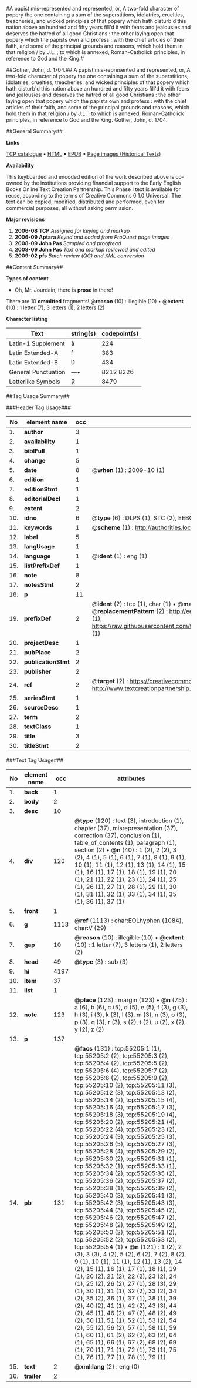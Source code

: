 #A papist mis-represented and represented, or, A two-fold character of popery the one containing a sum of the superstitions, idolatries, cruelties, treacheries, and wicked principles of that popery which hath disturb'd this nation above an hundred and fifty years fill'd it with fears and jealousies and deserves the hatred of all good Christians : the other laying open that popery which the papists own and profess : with the chief articles of their faith, and some of the principal grounds and reasons, which hold them in that religion / by J.L. ; to which is annexed, Roman-Catholick principles, in reference to God and the King.#

##Gother, John, d. 1704.##
A papist mis-represented and represented, or, A two-fold character of popery the one containing a sum of the superstitions, idolatries, cruelties, treacheries, and wicked principles of that popery which hath disturb'd this nation above an hundred and fifty years fill'd it with fears and jealousies and deserves the hatred of all good Christians : the other laying open that popery which the papists own and profess : with the chief articles of their faith, and some of the principal grounds and reasons, which hold them in that religion / by J.L. ; to which is annexed, Roman-Catholick principles, in reference to God and the King.
Gother, John, d. 1704.

##General Summary##

**Links**

[TCP catalogue](http://www.ota.ox.ac.uk/tcp/)  • 
[HTML](http://tei.it.ox.ac.uk/tcp/Texts-HTML/free/A41/A41608.html)  • 
[EPUB](http://tei.it.ox.ac.uk/tcp/Texts-EPUB/free/A41/A41608.epub) • 
[Page images (Historical Texts)](https://data.historicaltexts.jisc.ac.uk/view?pubId=eebo-12157953e&pageId=eebo-12157953e-55205-1)

**Availability**

This keyboarded and encoded edition of the
	       work described above is co-owned by the institutions
	       providing financial support to the Early English Books
	       Online Text Creation Partnership. This Phase I text is
	       available for reuse, according to the terms of Creative
	       Commons 0 1.0 Universal. The text can be copied,
	       modified, distributed and performed, even for
	       commercial purposes, all without asking permission.

**Major revisions**

1. __2006-08__ __TCP__ *Assigned for keying and markup*
1. __2006-09__ __Aptara__ *Keyed and coded from ProQuest page images*
1. __2008-09__ __John Pas__ *Sampled and proofread*
1. __2008-09__ __John Pas__ *Text and markup reviewed and edited*
1. __2009-02__ __pfs__ *Batch review (QC) and XML conversion*

##Content Summary##

**Types of content**

  * Oh, Mr. Jourdain, there is **prose** in there!

There are 10 **ommitted** fragments! 
 @__reason__ (10) : illegible (10)  •  @__extent__ (10) : 1 letter (7), 3 letters (1), 2 letters (2)

**Character listing**


|Text|string(s)|codepoint(s)|
|---|---|---|
|Latin-1 Supplement|à|224|
|Latin Extended-A|ſ|383|
|Latin Extended-B|Ʋ|434|
|General Punctuation|—•|8212 8226|
|Letterlike Symbols|℟|8479|

##Tag Usage Summary##

###Header Tag Usage###

|No|element name|occ|attributes|
|---|---|---|---|
|1.|__author__|3||
|2.|__availability__|1||
|3.|__biblFull__|1||
|4.|__change__|5||
|5.|__date__|8| @__when__ (1) : 2009-10 (1)|
|6.|__edition__|1||
|7.|__editionStmt__|1||
|8.|__editorialDecl__|1||
|9.|__extent__|2||
|10.|__idno__|6| @__type__ (6) : DLPS (1), STC (2), EEBO-CITATION (1), OCLC (1), VID (1)|
|11.|__keywords__|1| @__scheme__ (1) : http://authorities.loc.gov/ (1)|
|12.|__label__|5||
|13.|__langUsage__|1||
|14.|__language__|1| @__ident__ (1) : eng (1)|
|15.|__listPrefixDef__|1||
|16.|__note__|8||
|17.|__notesStmt__|2||
|18.|__p__|11||
|19.|__prefixDef__|2| @__ident__ (2) : tcp (1), char (1)  •  @__matchPattern__ (2) : ([0-9\-]+):([0-9IVX]+) (1), (.+) (1)  •  @__replacementPattern__ (2) : http://eebo.chadwyck.com/downloadtiff?vid=$1&page=$2 (1), https://raw.githubusercontent.com/textcreationpartnership/Texts/master/tcpchars.xml#$1 (1)|
|20.|__projectDesc__|1||
|21.|__pubPlace__|2||
|22.|__publicationStmt__|2||
|23.|__publisher__|2||
|24.|__ref__|2| @__target__ (2) : https://creativecommons.org/publicdomain/zero/1.0/ (1), http://www.textcreationpartnership.org/docs/. (1)|
|25.|__seriesStmt__|1||
|26.|__sourceDesc__|1||
|27.|__term__|2||
|28.|__textClass__|1||
|29.|__title__|3||
|30.|__titleStmt__|2||


###Text Tag Usage###

|No|element name|occ|attributes|
|---|---|---|---|
|1.|__back__|1||
|2.|__body__|2||
|3.|__desc__|10||
|4.|__div__|120| @__type__ (120) : text (3), introduction (1), chapter (37), misrepresentation (37), correction (37), conclusion (1), table_of_contents (1), paragraph (1), section (2)  •  @__n__ (40) : 1 (2), 2 (2), 3 (2), 4 (1), 5 (1), 6 (1), 7 (1), 8 (1), 9 (1), 10 (1), 11 (1), 12 (1), 13 (1), 14 (1), 15 (1), 16 (1), 17 (1), 18 (1), 19 (1), 20 (1), 21 (1), 22 (1), 23 (1), 24 (1), 25 (1), 26 (1), 27 (1), 28 (1), 29 (1), 30 (1), 31 (1), 32 (1), 33 (1), 34 (1), 35 (1), 36 (1), 37 (1)|
|5.|__front__|1||
|6.|__g__|1113| @__ref__ (1113) : char:EOLhyphen (1084), char:V (29)|
|7.|__gap__|10| @__reason__ (10) : illegible (10)  •  @__extent__ (10) : 1 letter (7), 3 letters (1), 2 letters (2)|
|8.|__head__|49| @__type__ (3) : sub (3)|
|9.|__hi__|4197||
|10.|__item__|37||
|11.|__list__|1||
|12.|__note__|123| @__place__ (123) : margin (123)  •  @__n__ (75) : a (6), b (6), c (5), d (5), e (5), f (3), g (3), h (3), i (3), k (3), l (3), m (3), n (3), o (3), p (3), q (3), r (3), s (2), t (2), u (2), x (2), y (2), z (2)|
|13.|__p__|137||
|14.|__pb__|131| @__facs__ (131) : tcp:55205:1 (1), tcp:55205:2 (2), tcp:55205:3 (2), tcp:55205:4 (2), tcp:55205:5 (2), tcp:55205:6 (4), tcp:55205:7 (2), tcp:55205:8 (2), tcp:55205:9 (2), tcp:55205:10 (2), tcp:55205:11 (3), tcp:55205:12 (3), tcp:55205:13 (2), tcp:55205:14 (2), tcp:55205:15 (4), tcp:55205:16 (4), tcp:55205:17 (3), tcp:55205:18 (3), tcp:55205:19 (4), tcp:55205:20 (2), tcp:55205:21 (4), tcp:55205:22 (4), tcp:55205:23 (2), tcp:55205:24 (3), tcp:55205:25 (3), tcp:55205:26 (5), tcp:55205:27 (3), tcp:55205:28 (4), tcp:55205:29 (2), tcp:55205:30 (2), tcp:55205:31 (1), tcp:55205:32 (1), tcp:55205:33 (1), tcp:55205:34 (2), tcp:55205:35 (2), tcp:55205:36 (2), tcp:55205:37 (2), tcp:55205:38 (1), tcp:55205:39 (2), tcp:55205:40 (3), tcp:55205:41 (3), tcp:55205:42 (3), tcp:55205:43 (3), tcp:55205:44 (3), tcp:55205:45 (2), tcp:55205:46 (2), tcp:55205:47 (2), tcp:55205:48 (2), tcp:55205:49 (2), tcp:55205:50 (2), tcp:55205:51 (2), tcp:55205:52 (2), tcp:55205:53 (2), tcp:55205:54 (1)  •  @__n__ (121) : 1 (2), 2 (3), 3 (3), 4 (2), 5 (2), 6 (2), 7 (2), 8 (2), 9 (1), 10 (1), 11 (1), 12 (1), 13 (2), 14 (2), 15 (1), 16 (1), 17 (1), 18 (1), 19 (1), 20 (2), 21 (2), 22 (2), 23 (2), 24 (1), 25 (2), 26 (2), 27 (1), 28 (3), 29 (1), 30 (1), 31 (1), 32 (2), 33 (2), 34 (2), 35 (2), 36 (1), 37 (1), 38 (1), 39 (2), 40 (2), 41 (1), 42 (2), 43 (3), 44 (2), 45 (1), 46 (2), 47 (2), 48 (2), 49 (2), 50 (1), 51 (1), 52 (1), 53 (2), 54 (2), 55 (2), 56 (2), 57 (1), 58 (1), 59 (1), 60 (1), 61 (2), 62 (2), 63 (2), 64 (1), 65 (1), 66 (1), 67 (2), 68 (2), 69 (1), 70 (1), 71 (1), 72 (1), 73 (1), 75 (1), 76 (1), 77 (1), 78 (1), 79 (1)|
|15.|__text__|2| @__xml:lang__ (2) : eng (0)|
|16.|__trailer__|2||
